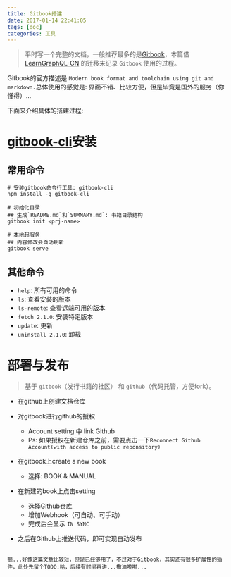 ```yaml
---
title: Gitbook搭建
date: 2017-01-14 22:41:05
tags: [doc]
categories: 工具
---
```

> 平时写一个完整的文档，一般推荐最多的是[Gitbook](https://www.gitbook.com/)，本篇借 [LearnGraphQL-CN](https://github.com/graphqlhelp/LearnGraphQL-CN) 的迁移来记录 `Gitbook` 使用的过程。

<!-- more -->

Gitbook的官方描述是 `Modern book format and toolchain using git and markdown.`总体使用的感觉是: 界面不错、比较方便，但是毕竟是国外的服务（你懂得）...

下面来介绍具体的搭建过程:

# [gitbook-cli](https://github.com/GitbookIO/gitbook-cli)安装
## 常用命令
```shell
# 安装gitbook命令行工具: gitbook-cli
npm install -g gitbook-cli

# 初始化目录
## 生成`README.md`和`SUMMARY.md`: 书籍目录结构
gitbook init <prj-name>

# 本地起服务
## 内容修改会自动刷新
gitbook serve
```

## 其他命令
- `help`: 所有可用的命令
- `ls`: 查看安装的版本
- `ls-remote`: 查看远端可用的版本
- `fetch 2.1.0`: 安装特定版本
- `update`: 更新
- `uninstall 2.1.0`: 卸载

# 部署与发布
> 基于 `gitbook`（发行书籍的社区） 和 `github`（代码托管，方便fork）。

- 在github上创建文档仓库

- 对gitbook进行github的授权
    + Account setting 中 link Github
    + Ps: 如果授权在新建仓库之前，需要点击一下`Reconnect Github Account(with access to public reponsitory)`

- 在gitbook上create a new book
    + 选择: BOOK & MANUAL

- 在新建的book上点击setting
    + 选择Github仓库
    + 增加Webhook（可自动、可手动）
    + 完成后会显示 `IN SYNC`

- 之后在Github上推送代码，即可实现自动发布
```

额...好像这篇文章比较短，但是已经够用了，不过对于Gitbook，其实还有很多扩展性的插件，此处先留个TODO:哈，后续有时间再讲...撒油啦啦...
